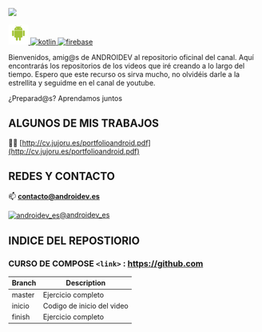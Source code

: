  
![](http://androidev.es/androidev/resources/Portada%20Twitter.jpg)

<p align="left"> <a href="https://developer.android.com" target="_blank"> <img src="https://raw.githubusercontent.com/devicons/devicon/master/icons/android/android-original-wordmark.svg" alt="android" width="40" height="40"/> </a>
  <a href="https://kotlinlang.org" target="_blank"> <img src="https://www.vectorlogo.zone/logos/kotlinlang/kotlinlang-icon.svg" alt="kotlin" width="40" height="40"/> </a>
  <a href="https://firebase.google.com/" target="_blank"> <img src="https://www.vectorlogo.zone/logos/firebase/firebase-icon.svg" alt="firebase" width="40" height="40"/> </a>  </p>


Bienvenidos, amig@s de ANDROIDEV al repositorio oficinal del canal. Aquí encontrarás los repositorios de los videos que iré creando a lo largo del tiempo.
Espero que este recurso os sirva mucho, no olvidéis darle a la estrellita y seguidme en el canal de youtube.

¿Preparad@s? Aprendamos juntos
## ALGUNOS DE MIS TRABAJOS

👨‍💻  [http://cv.jujoru.es/portfolioandroid.pdf](http://cv.jujoru.es/portfolioandroid.pdf)

## REDES Y CONTACTO

📫  **contacto@androidev.es**
<p align="left">
<a href="https://twitter.com/androidev_es" target="blank"><img align="center" src="https://raw.githubusercontent.com/rahuldkjain/github-profile-readme-generator/master/src/images/icons/Social/twitter.svg" alt="androidev_es" height="30" width="40" />@androidev_es</a>
   
</p>

## INDICE DEL REPOSTIORIO
### CURSO DE COMPOSE `<link>` : <https://github.com>

Branch   | Description
------------- | -------------
master |  Ejercicio completo
inicio |  Codigo de inicio del video
finish |  Ejercicio completo


